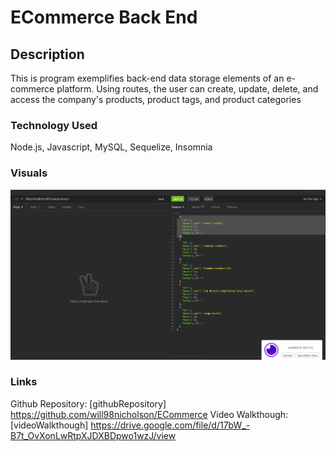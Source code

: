 # ECommerce Back End


## Description

This is program exemplifies back-end data storage elements of an e-commerce platform. Using routes, the user 
can create, update, delete, and access the company's products, product tags, and product categories

### Technology Used

Node.js, Javascript, MySQL, Sequelize, Insomnia

### Visuals

![screenshot](./Assets/Images/ecom.png)


### Links
Github Repository:
[githubRepository]  https://github.com/will98nicholson/ECommerce
Video Walkthough:
[videoWalkthough]  https://drive.google.com/file/d/17bW_-B7t_OvXonLwRtpXJDXBDpwo1wzJ/view